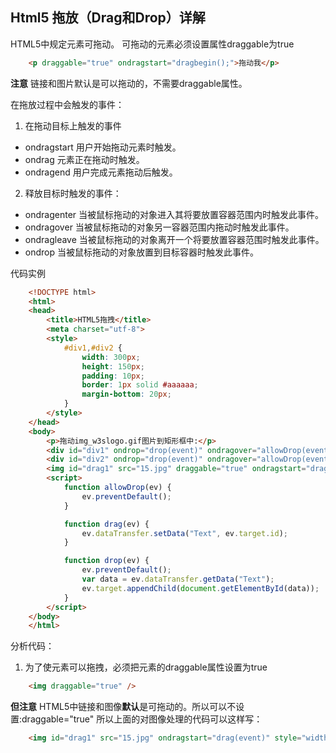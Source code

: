 ## Html5 拖放（Drag和Drop）详解

HTML5中规定元素可拖动。
可拖动的元素必须设置属性draggable为true
``` html
	<p draggable="true" ondragstart="dragbegin();">拖动我</p>
```
**注意** 链接和图片默认是可以拖动的，不需要draggable属性。

在拖放过程中会触发的事件：
1. 在拖动目标上触发的事件
 - ondragstart 用户开始拖动元素时触发。
 - ondrag 元素正在拖动时触发。
 - ondragend 用户完成元素拖动后触发。
 
 2. 释放目标时触发的事件：
 - ondragenter 当被鼠标拖动的对象进入其将要放置容器范围内时触发此事件。
 - ondragover 当被鼠标拖动的对象另一容器范围内拖动时触发此事件。
 - ondragleave 当被鼠标拖动的对象离开一个将要放置容器范围时触发此事件。
 - ondrop 当被鼠标拖动的对象放置到目标容器时触发此事件。
 
 代码实例
``` html
	<!DOCTYPE html>
	<html>
	<head>
		<title>HTML5拖拽</title>
		<meta charset="utf-8">
		<style>
			#div1,#div2 {
				width: 300px;
				height: 150px;
				padding: 10px;
				border: 1px solid #aaaaaa;
				margin-bottom: 20px;
			}
		</style>
	</head>
	<body>
		<p>拖动img_w3slogo.gif图片到矩形框中:</p>
		<div id="div1" ondrop="drop(event)" ondragover="allowDrop(event)">div1</div>
		<div id="div2" ondrop="drop(event)" ondragover="allowDrop(event)">div2</div>
		<img id="drag1" src="15.jpg" draggable="true" ondragstart="drag(event)" style="width:200px;height:auto;">
		<script>
			function allowDrop(ev) {
				ev.preventDefault();
			}

			function drag(ev) {
				ev.dataTransfer.setData("Text", ev.target.id);
			}

			function drop(ev) {
				ev.preventDefault();
				var data = ev.dataTransfer.getData("Text");
				ev.target.appendChild(document.getElementById(data));
			}
		</script>
	</body>
	</html>
```

分析代码：
1. 为了使元素可以拖拽，必须把元素的draggable属性设置为true
``` html
	<img draggable="true" />
```
**但注意**  HTML5中链接和图像**默认**是可拖动的。所以可以不设置:draggable="true"
所以上面的对图像处理的代码可以这样写：
``` html
	<img id="drag1" src="15.jpg" ondragstart="drag(event)" style="width:200px;height:auto;">
```